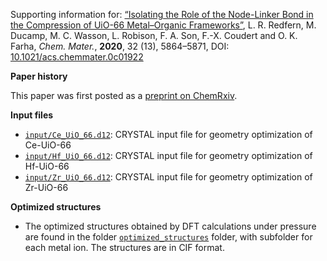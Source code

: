 Supporting information for: [“Isolating the Role of the Node-Linker Bond in the Compression of UiO-66 Metal–Organic Frameworks”](https://doi.org/10.1021/acs.chemmater.0c01922), L. R. Redfern, M. Ducamp, M. C. Wasson, L. Robison, F. A. Son, F.-X. Coudert and O. K. Farha, _Chem. Mater._, **2020**, 32 (13), 5864–5871, DOI: [10.1021/acs.chemmater.0c01922](https://doi.org/10.1021/acs.chemmater.0c01922)


**Paper history**

This paper was first posted as a [preprint on ChemRxiv](https://doi.org/10.26434/chemrxiv.12283742).

**Input files**

- [`input/Ce_UiO_66.d12`](input/Ce_UiO_66.d12): CRYSTAL input file for geometry optimization of Ce-UiO-66
- [`input/Hf_UiO_66.d12`](input/Hf_UiO_66.d12): CRYSTAL input file for geometry optimization of Hf-UiO-66
- [`input/Zr_UiO_66.d12`](input/Zr_UiO_66.d12): CRYSTAL input file for geometry optimization of Zr-UiO-66

**Optimized structures**

- The optimized structures obtained by DFT calculations under pressure are found in the folder [`optimized_structures`](optimized_structures/) folder, with subfolder for each metal ion. The structures are in CIF format.
